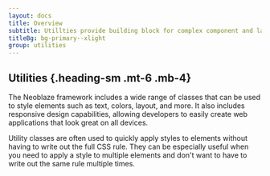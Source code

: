 ```yaml
---
layout: docs
title: Overview
subtitle: Utillties provide building block for complex component and layouts.
titleBg: bg-primary--xlight
group: utilities
---
```


## Utilities {.heading-sm .mt-6 .mb-4}
The Neoblaze framework includes a wide range of classes that can be used to style elements such as text, colors, layout, and more. It also includes responsive design capabilities, allowing developers to easily create web applications that look great on all devices.

Utility classes are often used to quickly apply styles to elements without having to write out the full CSS rule. They can be especially useful when you need to apply a style to multiple elements and don't want to have to write out the same rule multiple times.

